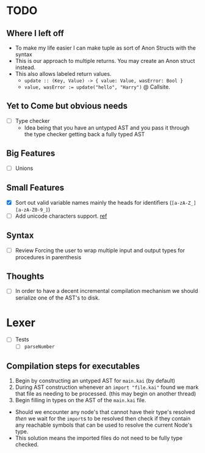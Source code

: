 
# TODO

## Where I left off

- To make my life easier I can make tuple as sort of Anon Structs with the syntax
- This is our approach to multiple returns. You may create an Anon struct instead.
- This also allows labeled return values.
  - `update :: (Key, Value) -> { value: Value, wasError: Bool }`
  - `value, wasError := update("hello", "Harry")` @ Callsite.

## Yet to Come but obvious needs
- [ ] Type checker
  - Idea being that you have an untyped AST and you pass it through the type checker getting back a fully typed AST

## Big Features
- [ ] Unions

## Small Features
- [x] Sort out valid variable names mainly the heads for identifiers (`[a-zA-Z_][a-zA-Z0-9_]`)
- [ ] Add unicode characters support. [ref](https://developer.apple.com/library/ios/documentation/Swift/Conceptual/Swift_Programming_Language/LexicalStructure.html)

## Syntax
- [ ] Review Forcing the user to wrap multiple input and output types for procedures in parenthesis

## Thoughts

- [ ] In order to have a decent incremental compilation mechanism we should serialize one of the AST's to disk.

# Lexer

- [ ] Tests
  - [ ] `parseNumber`

## Compilation steps for executables

1. Begin by constructing an untyped AST for `main.kai` (by default)
2. During AST construction whenever an `import "file.kai"` found we mark that file as needing to be processed. (this may begin on another thread)
3. Begin filling in types on the AST of the `main.kai` file.
  - Should we encounter any node's that cannot have their type's resolved _then_ we wait for the `import`s to be resolved then check if they contain any reachable symbols that can be used to resolve the current Node's type.
  - This solution means the imported files do not need to be fully type checked.

